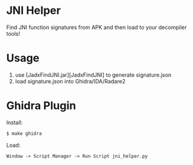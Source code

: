 JNI Helper
===

Find JNI function signatures from APK and then load to your decompiler tools!


# Usage

1. use [JadxFindJNI.jar][JadxFindJNI] to generate signature.json
2. load signature.json into Ghidra/IDA/Radare2

# Ghidra Plugin

Install:
```sh
$ make ghidra
```

Load:
```
Window -> Script Manager -> Run Script jni_helper.py 
```
